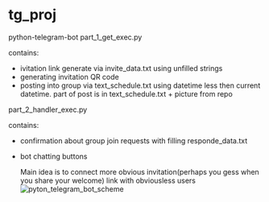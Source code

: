 # tg_proj
python-telegram-bot
  part_1_get_exec.py
  
  contains:
  - ivitation link generate via invite_data.txt using unfilled strings
  - generating invitation QR code
  - posting into group via text_schedule.txt using datetime less then current datetime. part of post is in text_schedule.txt + picture from repo
  
  part_2_handler_exec.py

contains:
- confirmation about group join requests with filling responde_data.txt
- bot chatting buttons

  Main idea is to connect more obvious invitation(perhaps you gess when you share your welcome) link with obviousless users
![pyton_telegram_bot_scheme](https://github.com/user-attachments/assets/258ecc30-d1db-4941-aad3-9db11ae0fbe9)
